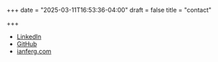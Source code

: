 +++
date = "2025-03-11T16:53:36-04:00"
draft = false
title = "contact"

+++

- [LinkedIn](http://www.linkedin.com/in/ianjamesferguson)
- [GitHub](https://github.com/ianferguson)
- [ianferg.com](https://ianferg.com)

